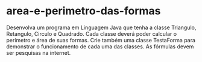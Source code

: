 # area-e-perimetro-das-formas

Desenvolva um programa em Linguagem Java que tenha a classe Triangulo, Retangulo, Circulo e Quadrado. Cada classe deverá poder calcular o perímetro e área de suas formas. Crie também uma classe TestaForma para demonstrar o funcionamento de cada uma das classes. As fórmulas devem ser pesquisas na internet.
